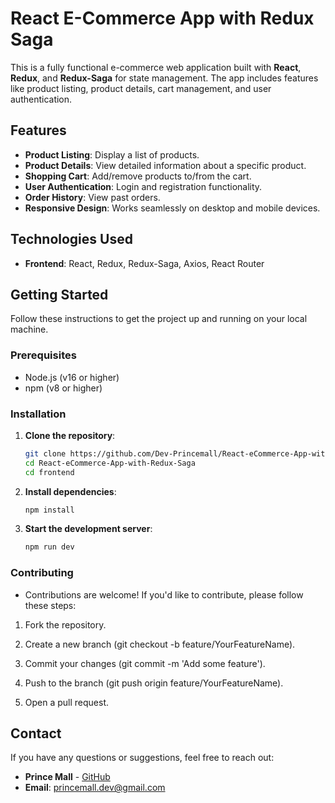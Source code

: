 # React E-Commerce App with Redux Saga

This is a fully functional e-commerce web application built with **React**, **Redux**, and **Redux-Saga** for state management. The app includes features like product listing, product details, cart management, and user authentication.

## Features

- **Product Listing**: Display a list of products.
- **Product Details**: View detailed information about a specific product.
- **Shopping Cart**: Add/remove products to/from the cart.
- **User Authentication**: Login and registration functionality.
- **Order History**: View past orders.
- **Responsive Design**: Works seamlessly on desktop and mobile devices.

## Technologies Used

- **Frontend**: React, Redux, Redux-Saga, Axios, React Router

## Getting Started

Follow these instructions to get the project up and running on your local machine.

### Prerequisites

- Node.js (v16 or higher)
- npm (v8 or higher)

### Installation

1. **Clone the repository**:
   ```bash
   git clone https://github.com/Dev-Princemall/React-eCommerce-App-with-Redux-Saga.git
   cd React-eCommerce-App-with-Redux-Saga
   cd frontend
   ```
2. **Install dependencies**:
   ```bash
   npm install
   ```
3. **Start the development server**:
   ```bash
   npm run dev
   ```

### Contributing

- Contributions are welcome! If you'd like to contribute, please follow these steps:

1. Fork the repository.

2. Create a new branch (git checkout -b feature/YourFeatureName).

3. Commit your changes (git commit -m 'Add some feature').

4. Push to the branch (git push origin feature/YourFeatureName).

5. Open a pull request.

## Contact

If you have any questions or suggestions, feel free to reach out:

- **Prince Mall** - [GitHub](https://github.com/Dev-Princemall)
- **Email**: princemall.dev@gmail.com
